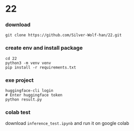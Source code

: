 # 22

### download
```=bash
git clone https://github.com/Silver-Wolf-han/22.git
```

### create env and install package
```=bash
cd 22
python3 -m venv venv
pip install -r requirements.txt
```

### exe project
```=bash
huggingface-cli login
# Enter huggingface token
python result.py
```
### colab test
download `inference_test.ipynb` and run it on google colab
